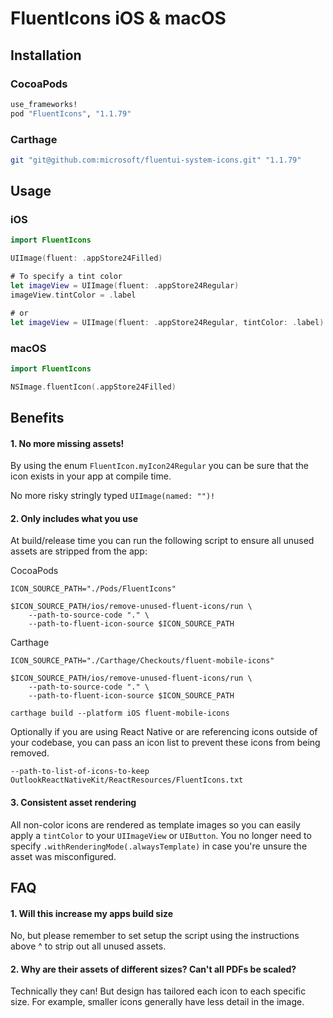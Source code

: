 # FluentIcons iOS & macOS

## Installation

### CocoaPods

```ruby
use_frameworks!
pod "FluentIcons", "1.1.79"
```

### Carthage

```bash
git "git@github.com:microsoft/fluentui-system-icons.git" "1.1.79"
```

## Usage

### iOS

```swift
import FluentIcons

UIImage(fluent: .appStore24Filled)

# To specify a tint color
let imageView = UIImage(fluent: .appStore24Regular)
imageView.tintColor = .label

# or
let imageView = UIImage(fluent: .appStore24Regular, tintColor: .label)
```

### macOS

```swift
import FluentIcons

NSImage.fluentIcon(.appStore24Filled)
```

## Benefits

#### 1. No more missing assets!

By using the enum `FluentIcon.myIcon24Regular` you can be sure that the icon exists in your app at compile time.

No more risky stringly typed `UIImage(named: "")!`

#### 2. Only includes what you use

At build/release time you can run the following script to ensure all unused assets are stripped from the app:

CocoaPods

```
ICON_SOURCE_PATH="./Pods/FluentIcons"

$ICON_SOURCE_PATH/ios/remove-unused-fluent-icons/run \
	--path-to-source-code "." \
	--path-to-fluent-icon-source $ICON_SOURCE_PATH
```

Carthage

```
ICON_SOURCE_PATH="./Carthage/Checkouts/fluent-mobile-icons"

$ICON_SOURCE_PATH/ios/remove-unused-fluent-icons/run \
	--path-to-source-code "." \
	--path-to-fluent-icon-source $ICON_SOURCE_PATH

carthage build --platform iOS fluent-mobile-icons
```

Optionally if you are using React Native or are referencing icons outside of your codebase, you can pass an icon list to prevent these icons from being removed.
```
--path-to-list-of-icons-to-keep OutlookReactNativeKit/ReactResources/FluentIcons.txt
```

#### 3. Consistent asset rendering

All non-color icons are rendered as template images so you can easily apply a `tintColor` to your `UIImageView` or `UIButton`.  You no longer need to specify `.withRenderingMode(.alwaysTemplate)` in case you're unsure the asset was misconfigured.

## FAQ

#### 1. Will this increase my apps build size

No, but please remember to set setup the script using the instructions above ^ to strip out all unused assets.

#### 2. Why are their assets of different sizes? Can't all PDFs be scaled?

Technically they can!  But design has tailored each icon to each specific size.  For example, smaller icons generally have less detail in the image.
